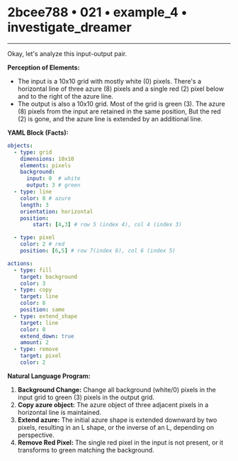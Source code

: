 # 2bcee788 • 021 • example_4 • investigate_dreamer

---
Okay, let's analyze this input-output pair.

**Perception of Elements:**

*   The input is a 10x10 grid with mostly white (0) pixels. There's a horizontal line of three azure (8) pixels and a single red (2) pixel below and to the right of the azure line.
*   The output is also a 10x10 grid. Most of the grid is green (3). The azure (8) pixels from the input are retained in the same position, But the red (2) is gone, and the azure line is extended by an additional line.

**YAML Block (Facts):**



```yaml
objects:
  - type: grid
    dimensions: 10x10
    elements: pixels
    background:
      input: 0  # white
      output: 3 # green
  - type: line
    color: 8 # azure
    length: 3
    orientation: horizontal
    position:
        start: [4,3] # row 5 (index 4), col 4 (index 3)

  - type: pixel
    color: 2 # red
    position: [6,5] # row 7(index 6), col 6 (index 5)

actions:
  - type: fill
    target: background
    color: 3
  - type: copy
    target: line
    color: 8
    position: same
  - type: extend_shape
    target: line
    color: 8
    extend_down: true
    amount: 2
  - type: remove
    target: pixel
    color: 2

```



**Natural Language Program:**

1.  **Background Change:** Change all background (white/0) pixels in the input grid to green (3) pixels in the output grid.
2. **Copy azure object:** The azure object of three adjacent pixels in a horizontal line is maintained.
3. **Extend azure:** The initial azure shape is extended downward by two pixels, resulting in an L shape, or the inverse of an L, depending on perspective.
4.  **Remove Red Pixel:** The single red pixel in the input is not present, or it transforms to green matching the background.


